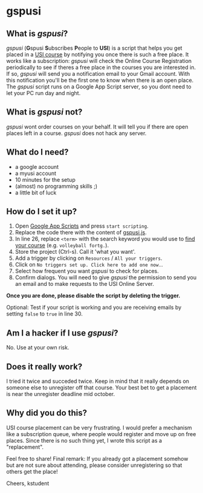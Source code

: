 # gspusi

## What is *gspusi*?

*gspusi* (**G**spusi **S**ubscribes **P**eople to **USI**) is a script that helps you get placed in a [USI course](https://sportinstitut.uni-graz.at/de/usi-kurssuche) by notifying you once there is such a free place. It works like a subscription: *gspusi* will check the Online Course Registration periodically to see if theres a free place in the courses you are interested in. If so, *gspusi* will send you a notification email to your Gmail account. With this notification you'll be the first one to know when there is an open place. The *gspusi* script runs on a Google App Script server, so you dont need to let your PC run day and night.

## What is *gspusi* not? 

*gspusi* wont order courses on your behalf. It will tell you if there are open places left in a course. *gspusi* does not hack any server.

## What do I need?

- a google account
- a myusi account
- 10 minutes for the setup
- (almost) no programming skills ;)
- a little bit of luck

## How do I set it up?

1. Open [Google App Scripts](https://www.google.com/script/start) and press `start scripting`.
2. Replace the code there with the content of [gspusi.js](https://raw.githubusercontent.com/kstudent/gspusi/master/gspusi.js).
3. In line 26, replace `<term>` with the search keyword you would use to [find your course](https://usionline.uni-graz.at/usiweb/myusi.kurse?suche_in=go&sem_id_in=2016W&sp_id_in=&kursbez_in=volleyball+fortg.&kursleiter_in=&kursnr_in=&wt_in=&uhrzeit_von_in=&uhrzeit_bis_in=&suche_kursstaette_id_in=)  (e.g. `volleyball fortg.`).
4. Store the project (Ctrl-s). Call it 'what you want'.
5. Add a trigger by clicking on `Resources` / `All your triggers`. 
6. Click on `No triggers set up. Click here to add one now.`.
7. Select how frequent you want *gspusi* to check for places.
8. Confirm dialogs. You will need to give *gspusi* the permission to send you an email and to make requests to the USI Online Server.

**Once you are done, please disable the script by deleting the trigger.**

Optional: Test if your script is working and you are receiving emails by setting `false` to `true` in line 30.  

## Am I a hacker if I use *gspusi*?

No. Use at your own risk.

## Does it really work?

I tried it twice and succeded twice. Keep in mind that it really depends on someone else to unregister off that course. Your best bet to get a placement is near the unregister deadline mid october.

## Why did you do this?

USI course placement can be very frustrating. I would prefer a mechanism like a subscription queue, where people would register and move up on free places. Since there is no such thing yet, I wrote this script as a "replacement". 

Feel free to share! Final remark: If you already got a placement somehow but are not sure about attending, please consider unregistering so that others get the place! 

Cheers, kstudent

